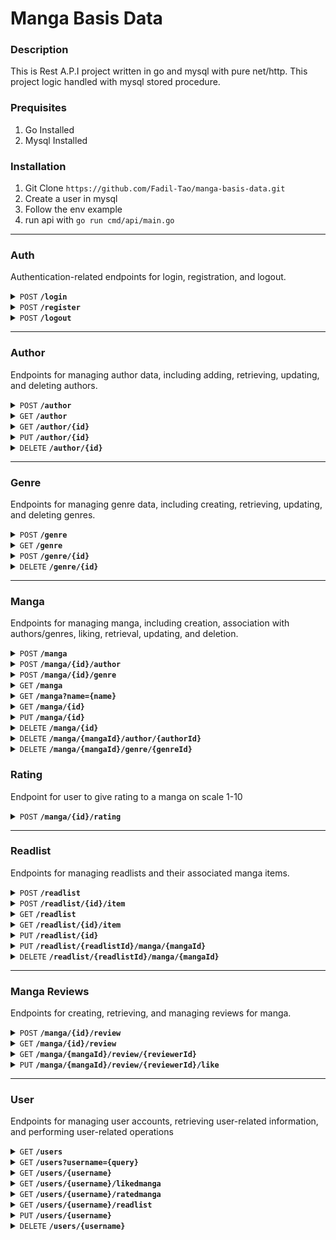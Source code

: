 # Manga Basis Data

### Description

This is Rest A.P.I project written in go and mysql with pure net/http. This project logic handled with mysql stored procedure.

### Prequisites

1. Go Installed 
2. Mysql Installed

### Installation

1. Git Clone `https://github.com/Fadil-Tao/manga-basis-data.git`
2. Create a user in mysql 
3. Follow the env example
4. run api with `go run cmd/api/main.go`

--------------------

### Auth

Authentication-related endpoints for login, registration, and logout.

<details>
<summary><code>POST</code> <code><b>/login</b></code></summary>

**Description:** User login.

**Example Request:**

```json
{
  "email": "rio@gmail.com",
  "password": "rionandosoeksin"
}
```

**Example Response**

```json
{
  "Message": "Login Success"
}
```

</details>

<details>
<summary><code>POST</code> <code><b>/register</b></code></summary>

**Description:** User registration.

**Example Request** example

```json
{
  "username": "ilham",
  "email": "ilham@gmail.com",
  "password": "ilham123456"
}
```

**Example Response** example

```json
{
  "message": "User Registered successfully"
}
```

</details>
<details>
<summary><code>POST</code> <code><b>/logout</b></code></summary>

**Description:** User logout.

**Example Response**

```json
{
  "Message": "Log out Success"
}
```
</details>

----------------------------------------

### Author

Endpoints for managing author data, including adding, retrieving, updating, and deleting authors.

<details>
<summary><code>POST</code> <code><b>/author</b></code></summary>

**Description:** Add a new author (Admin only).

**Example Request:**

```json
{
  "name": "miyamoto",
  "birthday": "1960-06-07",
  "biography": "Guy who likes to draw"
}
```

**Example Response**

```json
{
  "message": "Author Created successfully"
}
```

</details>

<details>
<summary><code>GET</code> <code><b>/author</b></code></summary>

**Description:** Retrieve all authors

**Example Response :**

```json
{
  "message": "Authors Succesfully Retrieved",
  "data": [
    {
      "id": "1",
      "name": "Kinji Hakari",
      "birthday": "1982-10-02"
    },
    {
      "id": "3",
      "name": "fujimoto",
      "birthday": "1998-05-20"
    }
  ]
}
```

</details>

<details>
<summary><code>GET</code> <code><b>/author/{id}</b></code></summary>

**Description :** Retrieve author details by ID.

**Example Response :**

```json
{
  "message": "data succesfully retrieved",
  "data": {
    "id": "10",
    "name": "hiroiko tanaka",
    "birthday": "1998-01-20",
    "biography": "i like fish",
    "Manga": null
  }
}
```

</details>

<details> <summary><code>PUT</code> <code><b>/author/{id}</b></code></summary>

**Description :** Update author details (admin only).

**Example Request :**

```json
{
  "name": "hiroiko tanaka",
  "birthday": "1998-01-20",
  "biography": "i like fish"
}
```

**Example Response :**

```json
{
  "name": "hiroiko tanaka",
  "birthday": "1998-01-20",
  "biography": "i like fish"
}
```

</details>

<details>
<summary><code>DELETE</code> <code><b>/author/{id}</b></code></summary>

**Description :** Delete an author by ID (admin only).
**Example Response:**

```json
{
  "message": "Author successfully deleted"
}
```

</details>

------------------------------

### Genre

Endpoints for managing genre data, including creating, retrieving, updating, and deleting genres.

<details>
<summary><code>POST</code> <code><b>/genre</b></code></summary>

**Description:** Create a new genre (Admin Only)

**Request:**

```json
{
  "name": "romance",
  "description": "Story about loves"
}
```

**Response:**

```json
{
  "message": "Genre Created successfully"
}
```

</details>

<details>
<summary><code>GET</code> <code><b>/genre</b></code></summary>

**Description :** Retrieve All Genre
**Example Response :**

```json
{
  "message": "Genres successfully retrieved",
  "data": [
    {
      "id": "1",
      "name": "horror",
      "description": "stories about scary stuffs"
    },
    {
      "id": "4",
      "name": "sport",
      "description": "about sports"
    },
    {
      "id": "6",
      "name": "Isekai",
      "description": "Story about transport into different world"
    },
    {
      "id": "8",
      "name": "motor jawa",
      "description": "Story about transport into different world"
    },
    {
      "id": "9",
      "name": "romance",
      "description": "Story about loves"
    }
  ]
}
```

</details>

<details> <summary><code>POST</code> <code><b>/genre/{id}</b></code></summary>

**Description :** Update genre data by ID (Admin Only)
**Example Request:**

```json
{
  "name": "native fantasy",
  "description": "stories about native"
}
```

**Example Response:**

```json
{
  "message": "Genre updated successfully"
}
```

</details>

<details>
<summary><code>DELETE</code> <code><b>/genre/{id}</b></code></summary>

**Description :** Delete Genre By Id (Admin only)
**Example Response :**

```json
{
  "message": "Genre successfully deleted"
}
```
</details>

----------------------------

### Manga

Endpoints for managing manga, including creation, association with authors/genres, liking, retrieval, updating, and deletion.

<details>
<summary><code>POST</code> <code><b>/manga</b></code></summary>

**Description:** Create a new manga (Admin Only)

**Example Request:**

```json
{
  "title": "Berserkin time",
  "synopsys": "This one is so edgy",
  "status": "in_progress",
  "published_at": "2004-05-22",
  "finished_at": "2016-09-22"
}
```

**Example Response:**

```json
{
  "message": "Manga Created successfully"
}
```

</details>
 <details> <summary><code>POST</code> <code><b>/manga/{id}/author</b></code></summary>

**Description :** Associate an author with a manga (Admin Only)
**Example Request :**

```json
{
  "authorId": 5
}
```

**Example Response :**

```json
{
  "message": "Author and Manga connected successfully"
}
```

</details>

<details>
 <summary><code>POST</code> <code><b>/manga/{id}/genre</b></code></summary>

**Description :** Associate a genre with a manga
**Example Request :**

```json
{
  "genreId": 1
}
```

**Example Response:**

```json
{
  "message": "Toggle triggered successfully"
}
```

</details>

<details>
   <summary><code>GET</code> <code><b>/manga</b></code></summary>

**Description :** Retrieve a list of all manga.
**Example Reponse :**

```json
{
  "message": "succefully retrieved manga",
  "data": [
    {
      "id": "2",
      "title": "Attack On Titan",
      "status": "finished",
      "published_at": "2010-05-22",
      "finished_at": "2020-09-22",
      "rating": 0,
      "totalReview": 0,
      "likes": 1,
      "totalUserRated": 0
    },
    {
      "id": "4",
      "title": "Berserk",
      "status": "finished",
      "published_at": "2004-05-22",
      "finished_at": "2016-09-22",
      "rating": 0,
      "totalReview": 0,
      "likes": 1,
      "totalUserRated": 0
    }
  ]
}
```

</details>

<details> 
<summary><code>GET</code> <code><b>/manga?name={name}</b></code></summary>
 
**Description :** Search for manga by name.

**Example:** `/manga?name=ber`

**Example Response :**

```json
{
  "message": "succefully retrieved manga",
  "data": [
    {
      "id": "4",
      "title": "Berserk",
      "status": "finished",
      "published_at": "2004-05-22",
      "finished_at": "2016-09-22",
      "rating": 0,
      "totalReview": 0,
      "likes": 0,
      "totalUserRated": 0
    }
  ]
}
```

</details>

<details>
    <summary><code>GET</code> <code><b>/manga/{id}</b></code></summary>

**Description:** Retrieve manga details by ID.

**Example Response :**

```json
{
  "message": "manga success retrieved",
  "data": {
    "id": "4",
    "title": "Berserk",
    "synopsys": "This one is so edgy",
    "status": "finished",
    "published_at": "2004-05-22",
    "finished_at": "2016-09-22",
    "genre": [
      {
        "id": "1",
        "name": "horror"
      }
    ],
    "author": [
      {
        "id": "5",
        "name": "Hajime Isayama"
      }
    ]
  }
}
```

</details>

<details>
<summary><code>PUT</code> <code><b>/manga/{id}</b></code></summary>

**Description :** Retrieve author details by ID.

**Example:** `/manga/4`

**Example Request:**

```json
{
  "title": "ben ten",
  "synopsys": "naruto",
  "status": "in_progress",
  "published_at": "2000-05-22",
  "finished_at": "2015-09-22"
}
```

**Example Response:**

```json
{
  "message": "Manga updated successfully"
}
```

</details>

<details>
<summary><code>DELETE</code> <code><b>/manga/{id}</b></code></summary>

**Description :** Retrieve author details by ID.
**Example :** `/manga/5`

**Example Response :**

```json
{
  "message": "Manga successfully deleted"
}
```

</details>

<details>
<summary><code>DELETE</code> <code><b>/manga/{mangaId}/author/{authorId}</b></code></summary>

**Description :** Delete an association between a manga and an author. (Admin)

**Example :** `/manga/1/author/7`

**Example Response :**

```json
{
  "message": "Deleted successfully"
}
```

</details>

<details>
<summary><code>DELETE</code> <code><b>/manga/{mangaId}/genre/{genreId}</b></code></summary>

**Description :** Delete an association between a manga and a genre.(Admin Only)

**Example Response :**

```json
{
  "message": "Deleted successfully"
}
```

</details>

### Rating

Endpoint for user to give rating to a manga on scale 1-10

<details>
<summary><code>POST</code> <code><b>/manga/{id}/rating</b></code></summary>

**Description:** Rate a manga.

**Example:** `/manga/1/rating`

**Example Request:**

```json
{
  "rating": 10
}
```

</details>

--------------------------

### Readlist

Endpoints for managing readlists and their associated manga items.

<details>
<summary><code>POST</code> <code><b>/readlist</b></code></summary>

**Description:** Create a new readlist.

**Example Request:**

```json
{
  "name": "xxx",
  "description": "xxx"
}
```

**Example Response :**

```json
{
  "message": "Readlist Created successfully"
}
```

</details>
<details> 
<summary><code>POST</code> <code><b>/readlist/{id}/item</b></code></summary>

**Description :** : Add a manga to a readlist (Admin Only)
**Example Request:**

```json
{
  "mangaId": "2",
  "readStatus": "done"
}
```

**Example Response:**

```json
{
  "message": "manga added to readlist successfully"
}
```

</details>

<details>
<summary><code>GET</code> <code><b>/readlist</b></code></summary>

**Description :** Retrieve all readlists

**Example Response:**

```json
{
  "message": "readlist succesfully retrieved",
  "data": [
    {
      "id": "1",
      "owner": "jenipers",
      "name": "My most despised readlist",
      "description": "i hate this book very much",
      "created_at": "2024-11-29 05:24:44",
      "updated_at": "2024-11-29 05:54:30"
    },
    {
      "id": "3",
      "owner": "rionandoo",
      "name": "isekaioo",
      "description": "this is just bunch of book i wish to read if i have free time",
      "created_at": "2024-12-03 03:49:25",
      "updated_at": "2024-12-03 03:49:25"
    }
  ]
}
```

</details>

<details>
<summary><code>GET</code> <code><b>/readlist/{id}/item</b></code></summary>

**Description :** Retrieve all manga items in a readlist.

**Example Response :**

```json
{
  "message": "readlist item succesfully retrieved",
  "data": [
    {
      "mangaId": "4",
      "title": "Berserk",
      "readStatus": "done",
      "addedAt": "2024-12-03 03:52:08"
    }
  ]
}
```

</details>

<details>
<summary><code>PUT</code> <code><b>/readlist/{id}</b></code></summary>

**Description :** Update a readlist's details

**Example Request :**

```json
{
  "name": "Koleksi Buku Rio",
  "description": "People Come and go"
}
```

**Example Response :**

```json
{
  "message": "Readlist updated successfully"
}
```

</details>

<details>
<summary><code>PUT</code> <code><b>/readlist/{readlistId}/manga/{mangaId}</b></code></summary>

**Description :** Update the reading status of a manga in a readlist.

**Example Request**

```json
{
  "status": "done"
}
```

**Example Response**

```json
{
  "message": "Readlist updated successfully"
}
```

</details>

<details>
<summary><code>DELETE</code> <code><b>/readlist/{readlistId}/manga/{mangaId}</b></code></summary>

**Example Response:**

```json
{
  "message": "Readlist item deleted successfully"
}
```

</details>

--------------------------

### Manga Reviews

Endpoints for creating, retrieving, and managing reviews for manga.

<details>
<summary><code>POST</code> <code><b>/manga/{id}/review</b></code></summary>

**Description:** Create a review for a manga.

**Example:** `/manga/4/review`

**Example Request:**

```json
{
  "review": "My fav so far",
  "tag": "Reccomended"
}
```

**Example Response :**

```json
{
  "message": "Review Created successfully"
}
```

</details>

<details>
<summary><code>GET</code> <code><b>/manga/{id}/review</b></code></summary>

**Description :** Retrieve a list of reviews for a manga.
**Example :** `/manga/4/review`
**Example Response :**

```json
{
  "message": "review succesfully retrieved",
  "data": [
    {
      "username": "fery",
      "user_id": "2",
      "review": "i dont love it!",
      "tag": "Not Reccomended",
      "created_at": "2024-12-03 07:29:49",
      "like": 0
    },
    {
      "username": "ilham",
      "user_id": "5",
      "review": "i love it!",
      "tag": "Reccomended",
      "created_at": "2024-12-03 07:29:18",
      "like": 0
    },
    {
      "username": "rionandoo",
      "user_id": "4",
      "review": "i hate narutoo",
      "tag": "Mixed Feelings",
      "created_at": "2024-12-03 05:39:37",
      "like": 1
    }
  ]
}
```

</details>

<details>
<summary><code>GET</code> <code><b>/manga/{mangaId}/review/{reviewerId}</b></code></summary>

**Description :** Retrieve a specific review for a manga by the reviewer's ID (Admin)

**Example :** `/manga/4/review/4`

```json
{
  "message": "review data retrieved succesfully",
  "data": {
    "manga_id": "4",
    "username": "rionandoo",
    "user_id": "4",
    "review": "i hate narutoo",
    "tag": "Mixed Feelings",
    "created_at": "2024-12-03 05:39:37",
    "like": 1
  }
}
```

</details>

<details>
<summary><code>PUT</code> <code><b>/manga/{mangaId}/review/{reviewerId}/like</b></code></summary>

**Description :** Update a review for a manga (Admin Only)

**Example :** `/manga/2/review/4`

**Example Request :**

```json
{
  "review": "i hate narutoo",
  "tag": "Not Reccomended"
}
```

**Example Response :**

```json
{
  "message": "Review Updated successfully"
}
```

</details>

----------------------------

### User

Endpoints for managing user accounts, retrieving user-related information, and performing user-related operations

<details>
<summary><code>GET</code> <code><b>/users</b></code></summary>

**Description :** Retrieve all users.

**Example Response :**

```json
{
  "message": "user succesfully retrieved",
  "data": [
    {
      "id": 2,
      "username": "fery",
      "email": "fery@gmail.com",
      "created_at": "2024-11-13 21:31:34"
    },
    {
      "id": 3,
      "username": "jenipers",
      "email": "jenipers@yahoo.com",
      "created_at": "2024-11-25 19:59:36"
    },
    {
      "id": 4,
      "username": "rionandoo",
      "email": "rio@gmail.com",
      "created_at": "2024-12-02 14:20:07"
    },
    {
      "id": 5,
      "username": "ilham",
      "email": "ilham@gmail.com",
      "created_at": "2024-12-03 01:38:48"
    }
  ]
}
```

</details>

<details>
<summary><code>GET</code> <code><b>/users?username={query}</b></code></summary>

**Description :** Search for a user by username
**Example :** `/users?username=rio`

**Example Response :**

```json
{
  "message": "user succesfully retrieved",
  "data": [
    {
      "id": 4,
      "username": "rionandoo",
      "email": "rio@gmail.com",
      "created_at": "2024-12-02 14:20:07"
    }
  ]
}
```

</details>

<details>
<summary><code>GET</code> <code><b>/users/{username}</b></code></summary>

**Description :** Retrieve detailed information about a specific user.

**Example :** `/users/fery`

**Example Response :**

```json
{
  "message": "user succesfully retrieved",
  "data": {
    "id": 2,
    "username": "fery",
    "email": "fery@gmail.com",
    "created_at": "2024-11-13 21:31:34"
  }
}
```

</details>

<details>
<summary><code>GET</code> <code><b>/users/{username}/likedmanga</b></code></summary>

**Description :** Retrieve the list of manga liked by a specific user.

**Example :** `/users/rionandoo/likedmanga`

**Example response :**

```json
{
  "message": "mangas succesfully retrieved",
  "data": [
    {
      "id": "4",
      "title": "Berserk",
      "status": "finished",
      "published_at": "2004-05-22",
      "finished_at": "2016-09-22",
      "likedAt": "2024-12-03 03:25:16",
      "likes": 1
    }
  ]
}
```

</details>

<details>
<summary><code>GET</code> <code><b>/users/{username}/ratedmanga</b></code></summary>

**Description :** Retrieve the list of manga rated by a specific user.

**Example :** `/users/rionandoo/ratedmanga`

**Example Response :**

```json
{
  "message": "mangas succesfully retrieved",
  "data": [
    {
      "id": "4",
      "title": "Berserk",
      "status": "finished",
      "published_at": "2004-05-22",
      "finished_at": "2016-09-22",
      "ratededAt": "2024-12-03 03:45:35",
      "yourRating": 10,
      "rating": 1,
      "totalUserRated": 10
    },
    {
      "id": "1",
      "title": "naruto",
      "status": "in_progress",
      "published_at": "2000-05-22",
      "finished_at": "2015-09-22",
      "ratededAt": "2024-12-02 22:35:57",
      "yourRating": 7,
      "rating": 1,
      "totalUserRated": 7
    }
  ]
}
```

</details>

<details>
<summary><code>GET</code> <code><b>/users/{username}/readlist</b></code></summary>

**Description :** Retrieve the list of readlists owned by a user.

**Example :** `/users/rionandoo/readlist`

**Example Response :**

```json
{
  "message": "mangas succesfully retrieved",
  "data": [
    {
      "id": "3",
      "name": "Koleksi Buku Rio",
      "description": "People Come and go",
      "created_at": "2024-12-03 03:49:25",
      "updated_at": "2024-12-03 03:59:51"
    },
    {
      "id": "5",
      "name": "yohsa",
      "description": "this is just bunch of book i wish to read if i have free time",
      "created_at": "2024-12-03 05:09:52",
      "updated_at": "2024-12-03 05:09:52"
    }
  ]
}
```
</details>

<details>
<summary><code>PUT</code> <code><b>/users/{username}</b></code></summary>

**Description :** Update a user's information.

**Example :** `/users/rionandoo`

**Example request :**
```json
{
    "username": "rionandoo"
}
```

**Example response :**
```json
{
    "message": "User Updated successfully"
}
```
</details>

<details>
<summary><code>DELETE</code> <code><b>/users/{username}</b></code></summary>

**Description :** Delete a user
**Example :** `/users/rionandoo`

**Example Response:**
```json
{
    "message": "user deleted Successfully"
}
```
</details>